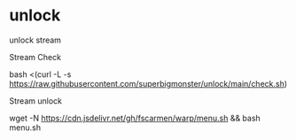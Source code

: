 # unlock
unlock stream


Stream Check

bash <(curl -L -s https://raw.githubusercontent.com/superbigmonster/unlock/main/check.sh)


Stream unlock

wget -N https://cdn.jsdelivr.net/gh/fscarmen/warp/menu.sh && bash menu.sh
